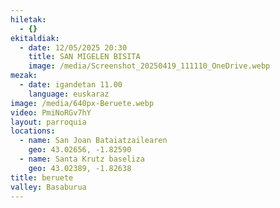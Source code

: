 ```yaml
---
hiletak:
  - {}
ekitaldiak:
  - date: 12/05/2025 20:30
    title: SAN MIGELEN BISITA
    image: /media/Screenshot_20250419_111110_OneDrive.webp
mezak:
  - date: igandetan 11.00
    language: euskaraz
image: /media/640px-Beruete.webp
video: PmiNoRGv7hY
layout: parroquia
locations:
  - name: San Joan Bataiatzailearen
    geo: 43.02656, -1.82590
  - name: Santa Krutz baseliza
    geo: 43.02389, -1.82638
title: beruete
valley: Basaburua
---
```

